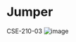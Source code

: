 # Jumper
CSE-210-03
![image](https://user-images.githubusercontent.com/77747031/200892699-0e54958c-55f7-4846-8286-f52aeff88181.png)
